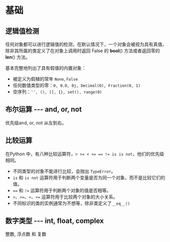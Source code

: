 # 基础

## 逻辑值检测

任何对象都可以进行逻辑值的检测，在默认情况下，一个对象会被视为具有真值，除非其所属的类定义了在对象上调用时返回 False 的 __bool__() 方法或者返回零的 __len__() 方法。

基本完整地列出了具有假值的内置对象：
- 被定义为假植的常年 `None`, `False`
- 任何数值类型的零：`0, 0.0, 0j, Decimal(0), Fraction(0, 1)`
- 空序列：`'', (), [], {}, set(), range(0)`

## 布尔运算 --- and, or, not
优先级and, or, not 从左到右。

## 比较运算
在Python 中，有八种比较运算符，`> >= < <= == != is is not`，他们的优先级相同。

- 不同类型的对象不能进行比较，会抛出 `TypeError`。
- `is` 和 `is not` 运算符用于判断两个变量是否为同一个对象，而不是比较它们的值。
- `==` 和 `!=` 运算符用于判断两个对象的值是否相等。
- `>`、`>=`、`<`、`<=` 运算符用于比较两个对象的大小关系。
- 不同标识的类的实例通常为不想等，除非类定义了`__eq__()`

## 数字类型 --- int, float, complex

整数, 浮点数 和 复数

